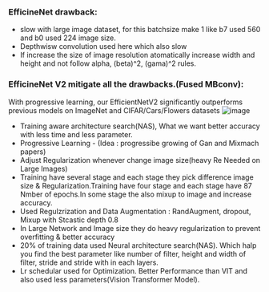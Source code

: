 ### EfficineNet drawback:
- slow with large image dataset, for this batchsize make 1 like b7 used 560 and b0 used 224 image size.
- Depthwisw convolution used here which also slow
- If increase the size of image resolution atomatically increase width and height and not follow alpha, (beta)^2, (gama)^2 rules.
    
 ### EfficineNet V2 mitigate all the drawbacks.(Fused MBconv): 
 With progressive learning, our EfficientNetV2 significantly outperforms previous models on ImageNet and CIFAR/Cars/Flowers datasets
![image](https://user-images.githubusercontent.com/50872508/210134211-85e9304c-4cee-4e82-a356-c3a214a995f4.png)

 
 - Training aware architecture search(NAS), What we want better accuracy with less time and less parameter.
 - Progressive Learning - (Idea : progressibe growing of Gan and Mixmach papers)
 - Adjust Regularization whenever change image size(heavy Re Needed on Large Images)
 - Training have several stage and each stage they pick difference image size & Regularization.Training have four stage and each stage have 87 Nmber of epochs.In some stage the also mixup to image and increase accuracy.
 - Used Regulzrization and Data Augmentation : RandAugment, dropout, Mixup with Stcastic depth 0.8
 - In Large Network and Image size they do heavy regularization to prevent overfitting & better accuracy
 - 20% of training data used Neural architecture search(NAS). Which halp you find the best parameter like number of filter, height and width of filter, stride and stride with in each layers.
 - Lr schedular used for Optimization.
 Better Performance than VIT and also used less parameters(Vision Transformer Model).
